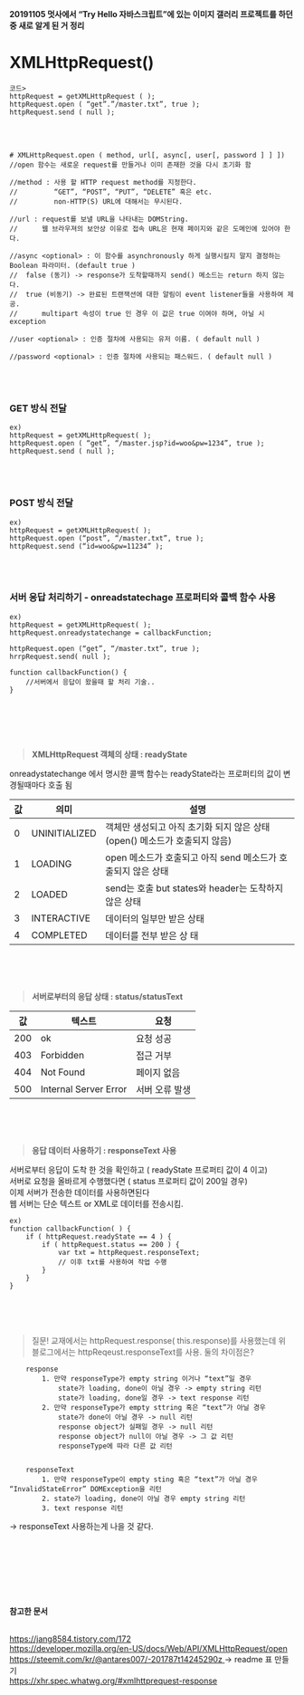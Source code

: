 **20191105 멋사에서 “Try Hello 자바스크립트”에 있는 이미지 갤러리 프로젝트를 하던 중 새로 알게 된 거 정리**

# **XMLHttpRequest()**
```
코드>
httpRequest = getXMLHttpRequest ( );
httpRequest.open ( “get”.”/master.txt”, true );
httpRequest.send ( null );
```
<br/>
<br/>

```
# XMLHttpRequest.open ( method, url[, async[, user[, password ] ] ])
//open 함수는 새로운 request를 만들거나 이미 존재한 것을 다시 초기화 함

//method : 사용 할 HTTP request method를 지정한다.
//         “GET”, “POST”, “PUT”, “DELETE” 혹은 etc. 
//         non-HTTP(S) URL에 대해서는 무시된다. 

//url : request를 보낼 URL을 나타내는 DOMString.
//      웹 브라우져의 보안상 이유로 접속 URL은 현재 페이지와 같은 도메인에 있어야 한다.

//async <optional> : 이 함수를 asynchronously 하게 실행시킬지 말지 결정하는 Boolean 파라미터. (default true )
//	false (동기) -> response가 도착할때까지 send() 메소드는 return 하지 않는다.
//	true (비동기) -> 완료된 트랜잭션에 대한 알림이 event listener들을 사용하여 제 공.
//		multipart 속성이 true 인 경우 이 값은 true 이여야 하며, 아닐 시 exception 

//user <optional> : 인증 절차에 사용되는 유저 이름. ( default null )

//password <optional> : 인증 절차에 사용되는 패스워드. ( default null )

```
<br/>
<br/>

### GET 방식 전달
```
ex)
httpRequest = getXMLHttpRequest( );
httpRequest.open ( “get”, “/master.jsp?id=woo&pw=1234”, true );
httpRequest.send ( null );
```

<br/>
<br/>

### POST 방식 전달

```
ex)
httpRequest = getXMLHttpRequest( );
httpRequest.open (“post”, “/master.txt”, true );
httpRequest.send (“id=woo&pw=11234” );
```

<br/>
<br/>


### 서버 응답 처리하기 - onreadstatechage 프로퍼티와 콜백 함수 사용

```
ex)
httpRequest = getXMLHttpRequest( );
httpRequest.onreadystatechange = callbackFunction;

httpRequest.open (“get”, “/master.txt”, true );
hrrpRequest.send( null );

function callbackFunction() {
    //서버에서 응답이 왔을때 할 처리 기술..
}
```
<br/>
<br/>
<br/>
<br/>





> **XMLHttpRequest 객체의 상태 : readyState**

onreadystatechange 에서 명시한 콜백 함수는 readyState라는 프로퍼티의 값이 변경될때마다 호출 됨

  값 | 의미 | 설명
-- | ---- | --------
0 | UNINITIALIZED | 객체만 생성되고 아직 초기화 되지 않은 상태<br/> (open() 메소드가 호출되지 않음)
1 | LOADING | open 메소드가 호출되고 아직 send 메소드가 호출되지 않은 상태
2 | LOADED | send는 호출 but states와 header는 도착하지 않은 상태
3 | INTERACTIVE | 데이터의 일부만 받은 상태
4 | COMPLETED | 데이터를 전부 받은 상 태


<br/>
<br/>
<br/>


> **서버로부터의 응답 상태 : status/statusText**

값 | 텍스트 | 요청
-- | ---- | --------
200 | ok | 요청 성공
403 | Forbidden | 접근 거부
404 | Not Found | 페이지 없음
500 | Internal Server Error | 서버 오류 발생


<br/>
<br/>
<br/>


> **응답 데이터 사용하기 : responseText 사용**

서버로부터 응답이 도착 한 것을 확인하고 ( readyState 프로퍼티 값이 4 이고)<br/>
서버로 요청을 올바르게 수행했다면 ( status 프로퍼티 값이 200일 경우)<br/>
이제 서버가 전송한 데이터를 사용하면된다<br/>
웹 서버는 단순 텍스트 or XML로 데이터를 전송시킴.<br/>

```
ex)
function callbackFunction( ) {
    if ( httpRequest.readyState == 4 ) {
        if ( httpRequest.status == 200 ) {
            var txt = httpRequest.responseText;
            // 이후 txt를 사용하여 작업 수행
        }
    }
}
```


<br/>
<br/>
<br/>


> 질문! 교재에서는 httpRequest.response( this.response)를 사용했는데 위 블로그에서는 httpReqeust.responseText를 사용. 둘의 차이점은?
```        
    response 
        1. 만약 responseType가 empty string 이거나 “text”일 경우
            state가 loading, done이 아닐 경우 -> empty string 리턴
            state가 loading, done일 경우 -> text response 리턴
        2. 만약 responseType가 empty sttring 혹은 “text”가 아닐 경우
            state가 done이 아닐 경우 -> null 리턴
            response object가 실패일 경우 -> null 리턴
            response object가 null이 아닐 경우 -> 그 값 리턴
            responseType에 따라 다른 값 리턴

            
    responseText
        1. 만약 responseType이 empty sting 혹은 “text”가 아닐 경우 “InvalidStateError” DOMException을 리턴
        2. state가 loading, done이 아닐 경우 empty string 리턴
        3. text response 리턴
```
-> responseText 사용하는게 나을 것 같다.


<br/>
<br/>
<br/>
<br/>
<br/>
<br/>


**참고한 문서**
<br/>
<br/>

[https://jang8584.tistory.com/172 ](url)<br/>
[https://developer.mozilla.org/en-US/docs/Web/API/XMLHttpRequest/open ](url)<br/>
[https://steemit.com/kr/@antares007/-201787t14245290z ](url) -> readme 표 만들기<br/>
[https://xhr.spec.whatwg.org/#xmlhttprequest-response ](url)<br/>
<br/>
<br/>
<br/>
<br/>